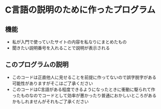 # C言語の説明のために作ったプログラム

## 機能
- 私が入門で使っていたサイトの内容を私なりにまとめたもの
- 聞きたい説明番号を入れることで説明が表示される

## このプログラムの説明
- このコードは正直他人に見せることを前提に作ってないので誤字脱字がある可能性がありますがそこはご了承ください
- このコードはC言語がある程度できるようになったときに衝動に駆られて作ったものなのでコードとして効率が悪かったり普通におかしいところがあるかもしれませんがそれもご了承ください
